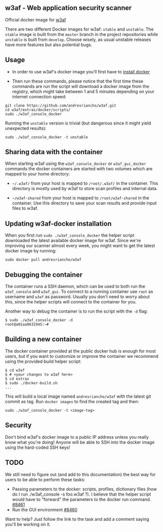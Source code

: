 ## w3af - Web application security scanner
Official docker image for [w3af](http://w3af.org/)

There are two different Docker images for w3af: `stable` and `unstable`. The
`stable` image is built from the `master` branch in the project repositories while
`unstable` is built from `develop`. Choose wisely, as usual unstable releases have
more features but also potential bugs.

## Usage

 * In order to use w3af's docker image you'll first have to
 [install docker](http://docs.docker.com/installation/)
 
 * Then run these commands, please notice that the first time these commands are
 run the script will download a docker image from the registry, which might take
 between 1 and 5 minutes depending on your internet connection speed:

```
git clone https://github.com/andresriancho/w3af.git
cd w3af/extras/docker/scripts/
sudo ./w3af_console_docker
```

Running the `unstable` version is trivial (but dangerous since it might yield
unexpected results):

```
sudo ./w3af_console_docker -t unstable
```

## Sharing data with the container

When starting w3af using the `w3af_console_docker` or `w3af_gui_docker` commands
the docker containers are started with two volumes which are mapped to your
home directory:

 * `~/.w3af/` from your host is mapped to `/root/.w3af/` in the container.
 This directory is mostly used by w3af to store scan profiles and internal data.
 
 * `~/w3af-shared` from your host is mapped to `/root/w3af-shared` in the container.
 Use this directory to save your scan results and provide input files to w3af.

## Updating w3af-docker installation

When you first run `sudo ./w3af_console_docker` the helper script downloaded the
latest available docker image for w3af. Since we're improving our scanner almost
every week, you might want to get the latest docker image by running:

```
sudo docker pull andresriancho/w3af
```

## Debugging the container

The container runs a SSH daemon, which can be used to both run the `w3af_console`
and `w3af_gui`. To connect to a running container use `root` as username and
`w3af` as password. Usually you don't need to worry about this, since the helper
scripts will connect to the container for you.

Another way to debug the container is to run the script with the `-d` flag: 
```
$ sudo ./w3af_console_docker -d
root@a01aa9631945:~# 
```

## Building a new container

The docker container provided at the public docker hub is enough for most users,
but if you want to customize or improve the container we recommend using the
provided build helper script:

```
$ cd w3af
$ # <your changes to w3af here>
$ cd extras
$ sudo ./docker-build.sh
...
```

This will build a local image named `andresriancho/w3af` with the latest git
commit as tag. Run `docker images` to find the created tag and then:

```
sudo ./w3af_console_docker -t <image-tag>
```

## Security

Don't bind w3af's docker image to a public IP address unless you really know
what you're doing! Anyone will be able to SSH into the docker image using the
hard-coded SSH keys! 

## TODO

We still need to figure out (and add to this documentation) the best way for
users to be able to perform these tasks:
 
 * Passing parameters to the docker: scripts, profiles, dictionary files
   (how do I run ./w3af_console -s foo.w3af ?). I believe that the helper script
   would have to "forward" the parameters to the docker run command.
   [#8461](https://github.com/andresriancho/w3af/issues/8461)
 * Run the GUI environment [#8460](https://github.com/andresriancho/w3af/issues/8460)

Want to help? Just follow the link to the task and add a comment saying you'll
be working on it.